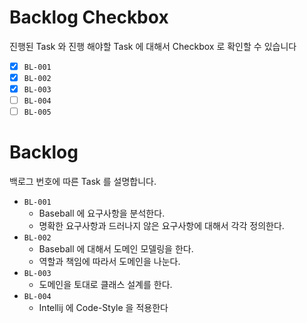 # Backlog Checkbox

진행된 Task 와 진행 해야할 Task 에 대해서 Checkbox 로 확인할 수 있습니다

- [x] `BL-001` 
- [x] `BL-002`
- [x] `BL-003`
- [ ] `BL-004`
- [ ] `BL-005`

# Backlog

백로그 번호에 따른 Task 를 설명합니다.

- `BL-001`
  - Baseball 에 요구사항을 분석한다.
  - 명확한 요구사항과 드러나지 않은 요구사항에 대해서 각각 정의한다.
- `BL-002`
  - Baseball 에 대해서 도메인 모델링을 한다.
  - 역할과 책임에 따라서 도메인을 나눈다.
- `BL-003`
  - 도메인을 토대로 클래스 설계를 한다.
- `BL-004`
  - Intellij 에 Code-Style 을 적용한다